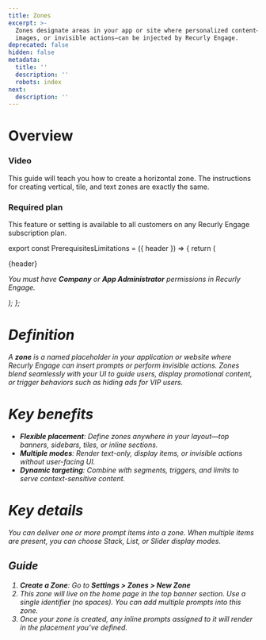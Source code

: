```yaml
---
title: Zones
excerpt: >-
  Zones designate areas in your app or site where personalized content—text,
  images, or invisible actions—can be injected by Recurly Engage.
deprecated: false
hidden: false
metadata:
  title: ''
  description: ''
  robots: index
next:
  description: ''
---
```

# Overview

### Video

This guide will teach you how to create a horizontal zone. The instructions for creating vertical, tile, and text zones are exactly the same.

<Embed typeOfEmbed="iframe" url="https://www.loom.com/embed/d5e34c1c9e8140a5b381d78c5e9edce5?sid=97a6a644-4af3-4d90-8cef-21a888bb9aa9" href="https://www.loom.com/embed/d5e34c1c9e8140a5b381d78c5e9edce5?sid=97a6a644-4af3-4d90-8cef-21a888bb9aa9" html="false" iframe="true" />

### Required plan

This feature or setting is available to all customers on any Recurly Engage subscription plan.

export const PrerequisitesLimitations = ({ header }) => {
  return (
    <div className="flex justify-start">
      <div className="rounded-md p-6 m-4 max-w-lg shadow-md border border-gray-300 dark:bg-gray-800 dark:border-gray-600">
        <p className="text-lg font-bold">{header}</p>
        <p>
          <i className="fa-solid fa-check mr-2" />
          You must have <strong>Company</strong> or <strong>App Administrator</strong> permissions in Recurly Engage.
        </p>
      </div>
    </div>
  );
};

<PrerequisitesLimitations header="Prerequisites & limitations" />

# Definition

A **zone** is a named placeholder in your application or website where Recurly Engage can insert prompts or perform invisible actions. Zones blend seamlessly with your UI to guide users, display promotional content, or trigger behaviors such as hiding ads for VIP users.

# Key benefits

* **Flexible placement**: Define zones anywhere in your layout—top banners, sidebars, tiles, or inline sections.
* **Multiple modes**: Render text-only, display items, or invisible actions without user-facing UI.
* **Dynamic targeting**: Combine with segments, triggers, and limits to serve context-sensitive content.

# Key details

You can deliver one or more prompt items into a zone. When multiple items are present, you can choose Stack, List, or Slider display modes.

## Guide

1. **Create a Zone**: Go to **Settings > Zones > New Zone**
2. This zone will live on the home page in the top banner section. Use a single identifier (no spaces). You can add multiple prompts into this zone.
3. Once your zone is created, any inline prompts assigned to it will render in the placement you’ve defined.